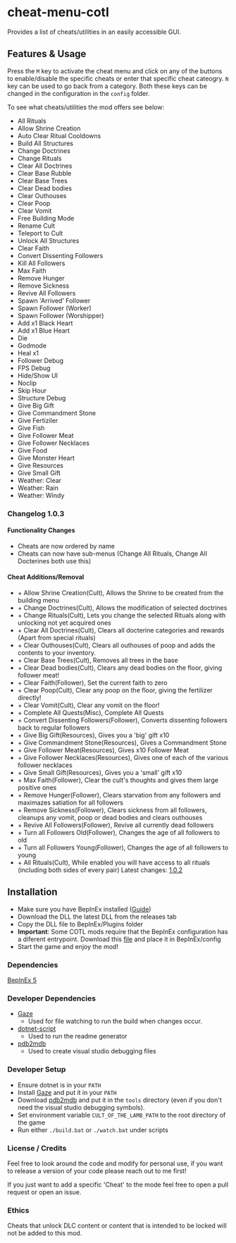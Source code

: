 # cheat-menu-cotl
Provides a list of cheats/utilities in an easily accessible GUI.

## Features & Usage
Press the ```M``` key to activate the cheat menu and click on any of the buttons to enable/disable the specific cheats or enter that specific cheat cateogry. ```N``` key can be used to go back from a category. Both these keys can be changed in the configuration in the ```config``` folder.

To see what cheats/utilities the mod offers see below:
- All Rituals
- Allow Shrine Creation
- Auto Clear Ritual Cooldowns
- Build All Structures
- Change Doctrines
- Change Rituals
- Clear All Doctrines
- Clear Base Rubble
- Clear Base Trees
- Clear Dead bodies
- Clear Outhouses
- Clear Poop
- Clear Vomit
- Free Building Mode
- Rename Cult
- Teleport to Cult
- Unlock All Structures
- Clear Faith
- Convert Dissenting Followers
- Kill All Followers
- Max Faith
- Remove Hunger
- Remove Sickness
- Revive All Followers
- Spawn 'Arrived' Follower
- Spawn Follower (Worker)
- Spawn Follower (Worshipper)
- Add x1 Black Heart
- Add x1 Blue Heart
- Die
- Godmode
- Heal x1
- Follower Debug
- FPS Debug
- Hide/Show UI
- Noclip
- Skip Hour
- Structure Debug
- Give Big Gift
- Give Commandment Stone
- Give Fertiziler
- Give Fish
- Give Follower Meat
- Give Follower Necklaces
- Give Food
- Give Monster Heart
- Give Resources
- Give Small Gift
- Weather: Clear
- Weather: Rain
- Weather: Windy


### Changelog 1.0.3  
#### Functionality Changes  
- Cheats are now ordered by name
- Cheats can now have sub-menus (Change All Rituals, Change All Docterines both use this)

#### Cheat Additions/Removal  
- \+ Allow Shrine Creation(Cult), Allows the Shrine to be created from the building menu
- \+ Change Doctrines(Cult), Allows the modification of selected doctrines
- \+ Change Rituals(Cult), Lets you change the selected Rituals along with unlocking not yet acquired ones
- \+ Clear All Doctrines(Cult), Clears all docterine categories and rewards (Apart from special rituals)
- \+ Clear Outhouses(Cult), Clears all outhouses of poop and adds the contents to your inventory.
- \+ Clear Base Trees(Cult), Removes all trees in the base
- \+ Clear Dead bodies(Cult), Clears any dead bodies on the floor, giving follower meat!
- \+ Clear Faith(Follower), Set the current faith to zero
- \+ Clear Poop(Cult), Clear any poop on the floor, giving the fertilizer directly!
- \+ Clear Vomit(Cult), Clear any vomit on the floor!
- \+ Complete All Quests(Misc), Complete All Quests
- \+ Convert Dissenting Followers(Follower), Converts dissenting followers back to regular followers
- \+ Give Big Gift(Resources), Gives you a 'big' gift x10
- \+ Give Commandment Stone(Resources), Gives a Commandment Stone
- \+ Give Follower Meat(Resources), Gives x10 Follower Meat
- \+ Give Follower Necklaces(Resources), Gives one of each of the various follower necklaces
- \+ Give Small Gift(Resources), Gives you a 'small' gift x10
- \+ Max Faith(Follower), Clear the cult's thoughts and gives them large positive ones
- \+ Remove Hunger(Follower), Clears starvation from any followers and maximazes satiation for all followers
- \+ Remove Sickness(Follower), Clears sickness from all followers, cleanups any vomit, poop or dead bodies and clears outhouses
- \+ Revive All Followers(Follower), Revive all currently dead followers
- \+ Turn all Followers Old(Follower), Changes the age of all followers to old
- \+ Turn all Followers Young(Follower), Changes the age of all followers to young
- \+ All Rituals(Cult), While enabled you will have access to all rituals (including both sides of every pair)
Latest changes: [1.0.2](doc/changelogs/1.0.2.md)

## Installation
- Make sure you have BepInEx installed ([Guide](https://docs.bepinex.dev/articles/user_guide/installation/index.html))
- Download the DLL the latest DLL from the releases tab
- Copy the DLL file to BepInEx/Plugins folder
- **Important**: Some COTL mods require that the BepInEx configuration has a diferent entrypoint. Download this [file]() and place it in BepInEx/config
- Start the game and enjoy the mod!

### Dependencies
[BepInEx 5](https://github.com/BepInEx/BepInEx/releases/tag/v5.4.21)

### Developer Dependencies  
- [Gaze](https://github.com/wtetsu/gaze)  
    - Used for file watching to run the build when changes occur.
- [dotnet-script](https://github.com/filipw/dotnet-script)
    - Used to run the readme generator
- [pdb2mdb](https://gist.github.com/jbevain/ba23149da8369e4a966f)
    - Used to create visual studio debugging files

### Developer Setup
- Ensure dotnet is in your ```PATH```
- Install [Gaze](https://github.com/wtetsu/gaze) and put it in your ```PATH```
- Download [pdb2mdb](https://gist.github.com/jbevain/ba23149da8369e4a966f) and put it in the ```tools``` directory (even if you don't need the visual studio debugging symbols).
- Set environment variable ```CULT_OF_THE_LAMB_PATH``` to the root directory of the game
- Run either ```./build.bat``` or ```./watch.bat``` under scripts 

### License / Credits
Feel free to look around the code and modify for personal use, if you want to release a version of your code please reach out to me first!

If you just want to add a specific 'Cheat' to the mode feel free to open a pull request or open an issue.

### Ethics
Cheats that unlock DLC content or content that is intended to be locked will not be added to this mod.
